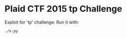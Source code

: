 Plaid CTF 2015 tp Challenge
=======================================

Exploit for 'tp' challenge.
Run it with:
```
./x.py
```
